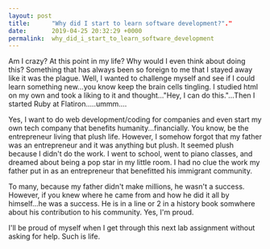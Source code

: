 ```yaml
---
layout: post
title:      "Why did I start to learn software development?"."
date:       2019-04-25 20:32:29 +0000
permalink:  why_did_i_start_to_learn_software_development
---
```



Am I crazy? At this point in my life?  Why would I even think about doing this?  Something that has always been so foreign to me that I stayed away like it was the plague.  Well, I wanted to challenge myself and see if I could learn something new...you know keep the brain cells tingling.  I studied html on my own and took a liking to it and thought..."Hey, I can do this."...Then I started Ruby at Flatiron.....ummm....

Yes, I want to do web development/coding for companies and even start my own tech company that benefits humanity...financially.  You know, be the entrepreneur living that plush life.  However, I somehow forgot that my father was an entrepreneur and it was anything but plush.  It seemed plush because I didn't do the work.  I went to school, went to piano classes, and dreamed about being a pop star in my little room.  I had no clue the work my father put in as an entrepreneur that benefitted his immigrant community.  

To many, because my father didn't make millions, he wasn't a success.  However, if you knew where he came from and how he did it all by himself...he was a success.  He is in a line or 2 in a history book somwhere about his contribution to his community.  Yes, I'm proud.

I'll be proud of myself when I get through this next lab assignment without asking for help.  Such is life.


